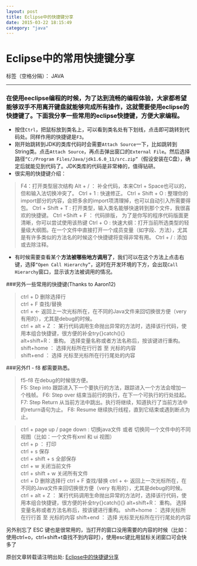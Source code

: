 ```yaml
---
layout: post
title: Eclipse中的快捷键分享
date: 2015-03-22 18:15:49
category: "java"
---
```

# Eclipse中的常用快捷键分享

标签（空格分隔）： JAVA

-----------------

### 在使用eeclipse编程的时候，为了达到流畅的编程体验，大家都希望能够双手不用离开键盘就能够完成所有操作，这就需要使用eclipse的快捷键了。下面我分享一些常用的eclipse快捷键，方便大家编程。

* 按住`Ctrl`，把鼠标放到类名上，可以看到类名处有下划线，点击即可跳转到代码处。同样作用的快捷键是`F3`。 
* 刚开始跳转到JDK的类库代码时会需要`Attach Source`一下，比如跳转到String类。点击`Attach Source`，再点击弹出窗口的`External File`。然后选择路径`“C:/Program Files/Java/jdk1.6.0_11/src.zip”`（假设安装在C盘），确定后就能见到代码了。JDK类库的代码是非常棒的，值得钻研。 
* 很实用的快捷键介绍： 

>F4：打开类型层次结构 
>Alt + / ： 补全代码，本来Ctrl + Space也可以的，但和输入法切换冲突了。 
>Ctrl + 1 : 快速修正。 
>Ctrl + Shift + O : 整理你的import部分的内容，会把多余的import项清理掉，也可以自动引入所需要得包。 
>Ctrl + Shift + T : 打开类型，输入类名能够快速转到那个文件，我很喜欢的快捷键。 
>Ctrl +Shift + F ： 代码排版， 为了是你写的程序代码版面更清晰，你可以尝试使用该热键 
>Ctrl + O : 快速大纲：打开当前所选类型的轻量级大纲图。在一个文件中直接打开一个成员变量（如字段、方法），尤其是有许多类似的方法名的时候这个快捷键将变得非常有用。 
>Ctrl + / : 添加或去除注释。 

* 有时候需要查看某个**方法被哪些地方调用了**，我们可以在这个方法上点击右键，选择`“Open Call Hierarchy”`，这时在开发环境的下方，会出现`Call Hierarchy`窗口，显示该方法被调用的情况。 
   
###另外一些常用的快捷键(Thanks to Aaron12) 

>ctrl + D 删除选择行   
>ctrl + F 查找/替换   
>ctrl + <- 返回上一次光标所在，在不同的Java文件来回切换很方便（very 有用的），尤其是debug的时候。   
>ctrl + alt + Z ： 某行代码调用生命抛出异常的方法时，选择该行代码，使用本组合快捷键，很方便的补全try{}catch(){}   
>alt+shift+R： 重构。 选择变量名称或者方法名称后，按该键进行重构。   
>shift+home ： 选择光标所在行行首 至 光标的内容   
>shift+end ： 选择 光标至光标所在行行尾处的内容   

   
###另外f1 - f8 都需要熟悉。

>f5-f8 在debug的时候很方便。   
>F5: Step into 跟踪进入下一个要执行的方法，跟踪进入一个方法会增加一个栈帧。 
>F6: Step over 结束当前行的执行，在下一个可执行的行处挂起。 
>F7: Step Return 从当前方法中跳出。执行将继续，知道执行了当前方法中的return语句为止。 
>F8: Resume 继续执行线程，直到它结束或遇到断点为止。 


>ctrl + page up / page down : 切换java文件 或者 切换同一个文件中的不同视图（比如：一个文件有xml 和 ui 视图）   
>ctrl + p ： 打印   
>ctrl + s 保存   
>ctrl + shift + s 全部保存   
>ctrl + w 关闭当前文件   
>ctrl + shift + w 关闭所有文件   
>ctrl + D 删除选择行 
>ctrl + F 查找/替换 
>ctrl + <- 返回上一次光标所在，在不同的Java文件来回切换很方便（very 有用的），尤其是debug的时候。   
>ctrl + alt + Z ： 某行代码调用生命抛出异常的方法时，选择该行代码，使用本组合快捷键，很方便的补全try{}catch(){} 
>alt+shift+R： 重构。 选择变量名称或者方法名称后，按该键进行重构。 
>shift+home ： 选择光标所在行行首 至 光标的内容 
>shift+end ： 选择 光标至光标所在行行尾处的内容   

   
另外别忘了 ESC 键也是很常用的，当打开的窗口没用需要的内容的时候（比如：使用ctrl+o，ctrl+shift+t查找不到内容时），使用esc键比用鼠标关闭窗口可会快多了  



  







原创文章转载请注明出处: [Eclipse中的快捷键分享](http://yxzhangbupt.github.io/java/2015/03/22/Eclipse-HotKey.html)
